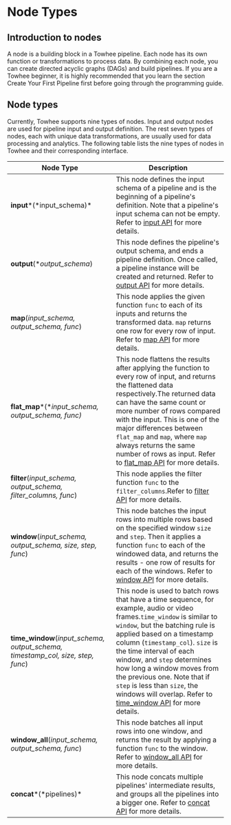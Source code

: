 # Node Types
## Introduction to nodes

A node is a building block in a Towhee pipeline. Each node has its own function or transformations to process data. By combining each node, you can create directed acyclic graphs (DAGs) and build pipelines. If you are a Towhee beginner, it is highly recommended that you learn the section Create Your First Pipeline first before going through the programming guide.
## Node types

Currently, Towhee supports nine types of nodes. Input and output nodes are used for pipeline input and output definition. The rest seven types of nodes, each with unique data transformations, are usually used for data processing and analytics. The following table lists the nine types of nodes in Towhee and their corresponding interface.

| **Node Type**                                                | **Description**                                              |
| ------------------------------------------------------------ | ------------------------------------------------------------ |
| **input***(\*input_schema)*                                  | This node defines the input schema of a pipeline and is the beginning of a pipeline's definition. Note that a pipeline's input schema can not be empty. Refer to [input API](/04-API%20Reference/01-Pipeline%20API/01-input.md) for more details. |
| **output**(**output_schema*)                                 | This node defines the pipeline's output schema, and ends a pipeline definition. Once called, a pipeline instance will be created and returned. Refer to [output API](/04-API%20Reference/01-Pipeline%20API/02-output.md) for more details. |
| **map**(*input_schema, output_schema, func*)                 | This node applies the given function `func` to each of its inputs and returns the transformed data. `map` returns one row for every row of input. Refer to [map API](/04-API%20Reference/01-Pipeline%20API/03-map.md) for more details. |
| **flat_map***(**input_schema, output_schema,* *func)*        | This node flattens the results after applying the function to every row of input, and returns the flattened data respectively.The returned data can have the same count or more number of rows compared with the input. This is one of the major differences between `flat_map` and `map`, where `map` always returns the same number of rows as input. Refer to [flat_map API](/04-API%20Reference/01-Pipeline%20API/04-flat-map.md) for more details. |
| **filter**(*input_schema, output_schema,* *filter_columns, func*) | This node applies the filter function `func` to the `filter_columns`.Refer to [filter API](/04-API%20Reference/01-Pipeline%20API/05-filter.md) for more details. |
| **window**(*input_schema, output_schema,* *size, step, func*) | This node batches the input rows into multiple rows based on the specified window `size` and `step`. Then it applies a function `func` to each of the windowed data, and returns the results - one row of results for each of the windows. Refer to [window API](/04-API%20Reference/01-Pipeline%20API/06-window.md) for more details. |
| **time_window**(*input_schema, output_schema,* *timestamp_col, size, step, func*) | This node is used to batch rows that have a time sequence, for example, audio or video frames.`time_window` is similar to `window`, but the batching rule is applied based on a timestamp column (`timestamp_col`). `size` is the time interval of each window, and `step` determines how long a window moves from the previous one. Note that if `step` is less than `size`, the windows will overlap. Refer to [time_window API](/04-API%20Reference/01-Pipeline%20API/07-time-window.md) for more details. |
| **window_all**(*input_schema, output_schema,* *func*)        | This node batches all input rows into one window, and returns the result by applying a function `func` to the window. Refer to [window_all API](/04-API%20Reference/01-Pipeline%20API/08-window-all.md) for more details. |
| **concat***(\*pipelines)*                                    | This node concats multiple pipelines' intermediate results, and groups all the pipelines into a bigger one. Refer to [concat API](/04-API%20Reference/01-Pipeline%20API/09-concat.md) for more details. |
